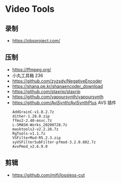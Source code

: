 Video Tools
===========

## 录制
- https://obsproject.com/

## 压制
- https://ffmpeg.org/
- 小丸工具箱 236
- https://github.com/zyzsdy/NegativeEncoder
- https://shana.pe.kr/shanaencoder_download
- https://github.com/staxrip/staxrip
- https://github.com/vapoursynth/vapoursynth
- https://github.com/AviSynth/AviSynthPlus
    AVS 插件
    ```
    AddGrainC-v1.8.2.7z
    dither-1.28.0.zip
    ffms2-2.40-msvc.7z
    L-SMASH-Works_20200728.7z
    masktools2-v2.2.26.7z
    RgTools-v1.1.7z
    VSFilterMod-R5.2.3.zip
    xyVSFilterSubFilter-pfmod-3.2.0.802.7z
    AvsPmod_v2.6.9.0
    ```

## 剪辑
- https://github.com/mifi/lossless-cut
